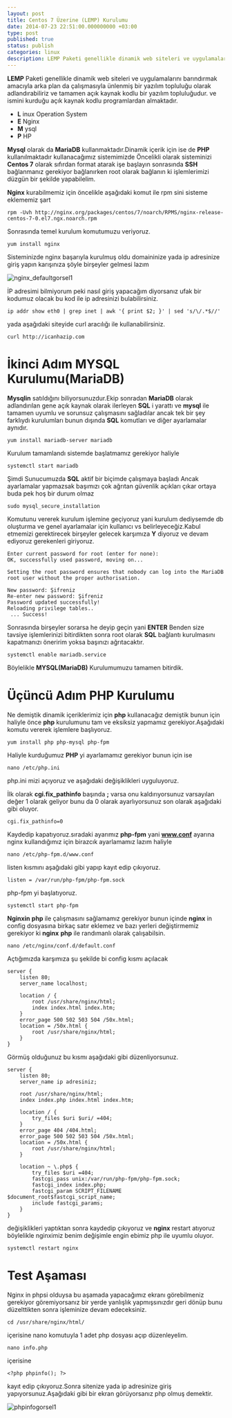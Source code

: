 ```yaml
---
layout: post
title: Centos 7 Üzerine (LEMP) Kurulumu
date: 2014-07-23 22:51:00.000000000 +03:00
type: post
published: true
status: publish
categories: linux
description: LEMP Paketi genellikle dinamik web siteleri ve uygulamalarını barındırmak amacıyla arka plan da çalışmasıyla ünlenmiş bir yazılım topluluğu
---
```

**LEMP** Paketi genellikle dinamik web siteleri ve uygulamalarını barındırmak amacıyla arka plan da çalışmasıyla ünlenmiş bir yazılım topluluğu olarak adlandırabiliriz ve tamamen açık kaynak kodlu bir yazılım topluluğudur. ve ismini kurduğu açık kaynak kodlu programlardan almaktadır.

- **L** inux Operation System
- **E** Nginx
- **M** ysql
- **P** HP

**Mysql** olarak da **MariaDB** kullanmaktadır.Dinamik içerik için ise de **PHP** kullanılmaktadır kullanacağımız sistemimizde Öncelikli olarak sisteminizi **Centos 7** olarak sıfırdan format atarak işe başlayın sonrasında **SSH** bağlanmanız gerekiyor bağlanırken root olarak bağlanın ki işlemlerimizi düzgün bir şekilde yapabilelim.

**Nginx** kurabilmemiz için öncelikle aşağıdaki komut ile rpm sini sisteme eklememiz şart

    rpm -Uvh http://nginx.org/packages/centos/7/noarch/RPMS/nginx-release-centos-7-0.el7.ngx.noarch.rpm

Sonrasında temel kurulum komutumuzu veriyoruz.

    yum install nginx

Sisteminizde nginx başarıyla kurulmuş oldu domaininize yada ip adresinize giriş yapın karışınıza şöyle birşeyler gelmesi lazım

![nginx_defaultgorsel1](/assets/nginx_defaultgorsel1.png)

İP adresimi bilmiyorum peki nasıl giriş yapacağım diyorsanız ufak bir kodumuz olacak bu kod ile ip adresinizi bulabilirsiniz.

    ip addr show eth0 | grep inet | awk '{ print $2; }' | sed 's/\/.*$//'

yada aşağıdaki siteyide curl aracılığı ile kullanabilirsiniz.

    curl http://icanhazip.com

# İkinci Adım MYSQL Kurulumu(MariaDB)

**Mysqlin** satıldığını biliyorsunuzdur.Ekip sonradan **MariaDB** olarak adlandırılan gene açık kaynak olarak ilerleyen **SQL** i yarattı ve **mysql** ile tamamen uyumlu ve sorunsuz çalışmasını sağladılar ancak tek bir şey farklıydı kurulumları bunun dışında **SQL** komutları ve diğer ayarlamalar aynıdır.

    yum install mariadb-server mariadb

Kurulum tamamlandı sistemde başlatmamız gerekiyor haliyle

    systemctl start mariadb

Şimdi Sunucumuzda **SQL** aktif bir biçimde çalışmaya başladı Ancak ayarlamalar yapmazsak başımızı çok ağrıtan güvenlik açıkları çıkar ortaya buda pek hoş bir durum olmaz

    sudo mysql_secure_installation

Komutunu vererek kurulum işlemine geçiyoruz yani kurulum dediysemde db oluşturma ve genel ayarlamalar için kullanıcı vs belirleyeceğiz.Kabul etmemizi gerektirecek birşeyler gelecek karşımıza **Y** diyoruz ve devam ediyoruz gerekenleri giriyoruz.

    Enter current password for root (enter for none):
    OK, successfully used password, moving on...

    Setting the root password ensures that nobody can log into the MariaDB
    root user without the proper authorisation.

    New password: Şifreniz
    Re-enter new password: Şifreniz
    Password updated successfully!
    Reloading privilege tables..
     ... Success!

Sonrasında birşeyler sorarsa he deyip geçin yani **ENTER** Benden size tavsiye işlemlerinizi bitirdikten sonra root olarak **SQL** bağlantı kurulmasını kapatmanızı öneririm yoksa başınızı ağrıtacaktır.

    systemctl enable mariadb.service

Böylelikle **MYSQL(MariaDB)** Kurulumumuzu tamamen bitirdik.

# Üçüncü Adım PHP Kurulumu

Ne demiştik dinamik içeriklerimiz için **php** kullanacağız demiştik bunun için haliyle önce **php** kurulumunu tam ve eksiksiz yapmamız gerekiyor.Aşağıdaki komutu vererek işlemlere başlıyoruz.

    yum install php php-mysql php-fpm

Haliyle kurduğumuz **PHP** yi ayarlamamız gerekiyor bunun için ise

    nano /etc/php.ini

php.ini mizi açıyoruz ve aşağıdaki değişiklikleri uyguluyoruz.

İlk olarak **cgi.fix\_pathinfo** başında **;** varsa onu kaldırıyorsunuz varsayılan değer 1 olarak geliyor bunu da 0 olarak ayarlıyorsunuz son olarak aşağıdaki gibi oluyor.

    cgi.fix_pathinfo=0

Kaydedip kapatıyoruz.sıradaki ayarımız **php-fpm** yani **www.conf** ayarına nginx kullandığımız için birazcık ayarlamamız lazım haliyle

    nano /etc/php-fpm.d/www.conf

listen kısmını aşağıdaki gibi yapıp kayıt edip çıkıyoruz.

    listen = /var/run/php-fpm/php-fpm.sock

php-fpm yi başlatıyoruz.

    systemctl start php-fpm

**Nginxin**  **php** ile çalışmasını sağlamamız gerekiyor bunun içinde **nginx** in config dosyasına birkaç satır eklemez ve bazı yerleri değiştirmemiz gerekiyor ki **nginx**  **php** ile randımanlı olarak çalışabilsin.

    nano /etc/nginx/conf.d/default.conf

Açtığımızda karşımıza şu şekilde bi config kısmı açılacak

    server {
        listen 80;
        server_name localhost;

        location / {
            root /usr/share/nginx/html;
            index index.html index.htm;
        }
        error_page 500 502 503 504 /50x.html;
        location = /50x.html {
            root /usr/share/nginx/html;
        }
    }

Görmüş olduğunuz bu kısmı aşağıdaki gibi düzenliyorsunuz.

    server {
        listen 80;
        server_name ip adresiniz;

        root /usr/share/nginx/html;
        index index.php index.html index.htm;

        location / {
            try_files $uri $uri/ =404;
        }
        error_page 404 /404.html;
        error_page 500 502 503 504 /50x.html;
        location = /50x.html {
            root /usr/share/nginx/html;
        }

        location ~ \.php$ {
            try_files $uri =404;
            fastcgi_pass unix:/var/run/php-fpm/php-fpm.sock;
            fastcgi_index index.php;
            fastcgi_param SCRIPT_FILENAME $document_root$fastcgi_script_name;
            include fastcgi_params;
        }
    }

değişiklikleri yaptıktan sonra kaydedip çıkıyoruz ve **nginx** restart atıyoruz böylelikle nginximiz benim değişimle engin ebimiz php ile uyumlu oluyor.

    systemctl restart nginx

# Test Aşaması

Nginx in phpsi olduysa bu aşamada yapacağımız ekranı görebilmeniz gerekiyor göremiyorsanız bir yerde yanlışlık yapmışsınızdır geri dönüp bunu düzelttikten sonra işleminize devam edeceksiniz.

    cd /usr/share/nginx/html/

içerisine nano komutuyla 1 adet php dosyası açıp düzenleyelim.

    nano info.php

içerisine

    <?php phpinfo(); ?>

kayıt edip çıkıyoruz.Sonra sitenize yada ip adresinize giriş yapıyorsunuz.Aşağıdaki gibi bir ekran görüyorsanız php olmuş demektir.

![phpinfogorsel1](/assets/phpinfogorsel1.png)

